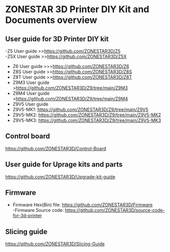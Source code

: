 # ZONESTAR 3D Printer DIY Kit and Documents overview
## User guide for 3D Printer DIY kit  
-Z5 User guide >>https://github.com/ZONESTAR3D/Z5  
-Z5X  User guide >>https://github.com/ZONESTAR3D/Z5X   
- Z6 User guide >>>https://github.com/ZONESTAR3D/Z6  
- Z8S User guide >>https://github.com/ZONESTAR3D/Z8S  
- Z8T User guide >>https://github.com/ZONESTAR3D/Z8T  
- Z9M3 User guide >https://github.com/ZONESTAR3D/Z9/tree/main/Z9M3  
- Z9M4 User guide >https://github.com/ZONESTAR3D/Z9/tree/main/Z9M4  
- Z9V5 User guide 
 - Z9V5-MK1: https://github.com/ZONESTAR3D/Z9/tree/main/Z9V5  
 - Z9V5-MK2: https://github.com/ZONESTAR3D/Z9/tree/main/Z9V5-MK2  
 - Z9V5-MK3: https://github.com/ZONESTAR3D/Z9/tree/main/Z9V5-MK3  

## Control board  
https://github.com/ZONESTAR3D/Control-Board  

## User guide for Uprage kits and parts
https://github.com/ZONESTAR3D/Upgrade-kit-guide

## Firmware
- Firmware Hex(Bin) file: https://github.com/ZONESTAR3D/Firmware  
-Firmware Source code:  https://github.com/ZONESTAR3D/source-code-for-3d-printer  

## Slicing guide  
https://github.com/ZONESTAR3D/Slicing-Guide  
